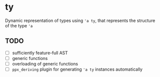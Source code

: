 # ty

Dynamic representation of types using `'a ty`, that represents the structure of the type `'a`


## TODO

- [ ] sufficiently feature-full AST
- [ ] generic functions
- [ ] overloading of generic functions
- [ ] `ppx_deriving` plugin for generating `'a ty` instances automatically
